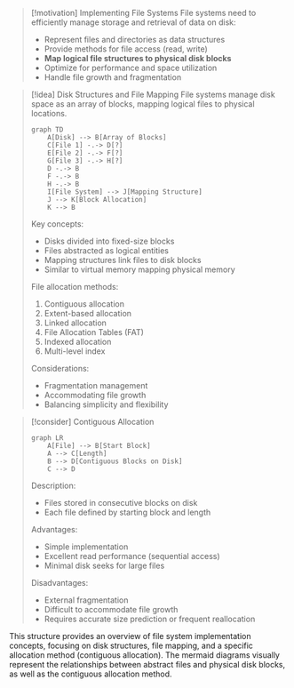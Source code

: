 > [!motivation] Implementing File Systems
> File systems need to efficiently manage storage and retrieval of data on disk:
> - Represent files and directories as data structures
> - Provide methods for file access (read, write)
> - **Map logical file structures to physical disk blocks**
> - Optimize for performance and space utilization
> - Handle file growth and fragmentation

> [!idea] Disk Structures and File Mapping
> File systems manage disk space as an array of blocks, mapping logical files to physical locations.
> 
> ```mermaid
> graph TD
>     A[Disk] --> B[Array of Blocks]
>     C[File 1] -.-> D[?]
>     E[File 2] -.-> F[?]
>     G[File 3] -.-> H[?]
>     D -.-> B
>     F -.-> B
>     H -.-> B
>     I[File System] --> J[Mapping Structure]
>     J --> K[Block Allocation]
>     K --> B
> ```
> 
> Key concepts:
> - Disks divided into fixed-size blocks
> - Files abstracted as logical entities
> - Mapping structures link files to disk blocks
> - Similar to virtual memory mapping physical memory
> 
> File allocation methods:
> 1. Contiguous allocation
> 2. Extent-based allocation
> 3. Linked allocation
> 4. File Allocation Tables (FAT)
> 5. Indexed allocation
> 6. Multi-level index
> 
> Considerations:
> - Fragmentation management
> - Accommodating file growth
> - Balancing simplicity and flexibility

> [!consider] Contiguous Allocation
> 
> ```mermaid
> graph LR
>     A[File] --> B[Start Block]
>     A --> C[Length]
>     B --> D[Contiguous Blocks on Disk]
>     C --> D
> ```
> 
> Description:
> - Files stored in consecutive blocks on disk
> - Each file defined by starting block and length
> 
> Advantages:
> - Simple implementation
> - Excellent read performance (sequential access)
> - Minimal disk seeks for large files
> 
> Disadvantages:
> - External fragmentation
> - Difficult to accommodate file growth
> - Requires accurate size prediction or frequent reallocation

This structure provides an overview of file system implementation concepts, focusing on disk structures, file mapping, and a specific allocation method (contiguous allocation). The mermaid diagrams visually represent the relationships between abstract files and physical disk blocks, as well as the contiguous allocation method.